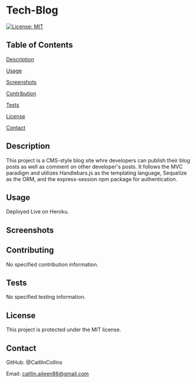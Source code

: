 # Tech-Blog

 [![License: MIT](https://img.shields.io/badge/License-MIT-yellow.svg)](https://opensource.org/licenses/MIT)
   
  ## Table of Contents
  [Description](https://github.com/CaitlinCollins/tech-blog/blob/main/README.md#description)
  
  [Usage](https://github.com/CaitlinCollins/tech-blog/blob/main/README.md#usage)
  
  [Screenshots](https://github.com/CaitlinCollins/tech-blog/blob/main/README.md#screenshots)
  
  [Contribution](https://github.com/CaitlinCollins/tech-blog/blob/main/README.md#contribution)
  
  [Tests](https://github.com/CaitlinCollins/tech-blog/blob/main/README.md#tests)
  
  [License](https://github.com/CaitlinCollins/tech-blog/blob/main/README.md#license)
  
  [Contact](https://github.com/CaitlinCollins/tech-blog/blob/main/README.md#contact)
  
  ## Description
  This project is a CMS-style blog site whre developers can publish their blog posts as well as comment on other developer's posts. It follows the MVC paradigm and   utilizes Handlebars.js as the templating language, Sequelize as the ORM, and the express-session npm package for authentication. 
  
  ## Usage
  Deployed Live on Heroku.
  
  ## Screenshots
  
  ## Contributing
  No specified contribution information. 

  ## Tests
  No specified testing information. 
  
  ## License
  This project is protected under the MIT license.
  ## Contact
  GitHub: @CaitlinCollins

  Email: caitlin.aileen86@gmail.com
